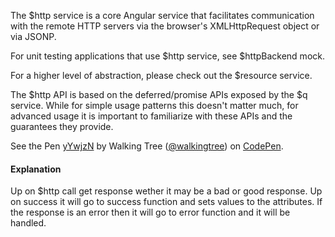 The $http service is a core Angular service that facilitates communication with the remote HTTP servers via the browser's XMLHttpRequest object or via JSONP.

For unit testing applications that use $http service, see $httpBackend mock.

For a higher level of abstraction, please check out the $resource service.

The $http API is based on the deferred/promise APIs exposed by the $q service. While for simple usage patterns this doesn't matter much, for advanced usage it is important to familiarize with these APIs and the guarantees they provide.

<p data-height="268" data-theme-id="0" data-slug-hash="yYwjzN" data-default-tab="result" data-user="walkingtree" class='codepen'>See the Pen <a href='http://codepen.io/walkingtree/pen/yYwjzN/'>yYwjzN</a> by Walking Tree (<a href='http://codepen.io/walkingtree'>@walkingtree</a>) on <a href='http://codepen.io'>CodePen</a>.</p>
<script async src="//assets.codepen.io/assets/embed/ei.js"></script>

#### Explanation
Up on $http call get response wether it may be a bad or good response. Up on success it will go to success function and sets values to the attributes. If the response is an error then it will go to error function and it will be handled.
